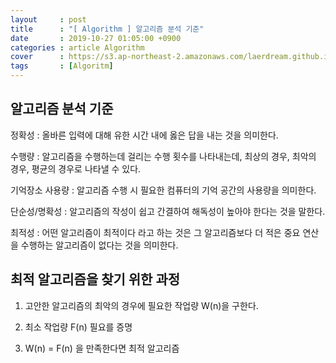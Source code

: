 ```yaml
---
layout     : post
title      : "[ Algorithm ] 알고리즘 분석 기준"
date       : 2019-10-27 01:05:00 +0900
categories : article Algorithm
cover      : https://s3.ap-northeast-2.amazonaws.com/laerdream.github.io/cover/algorithm.jpg
tags       : [Algoritm]
---
```


## 알고리즘 분석 기준

정확성 : 올바른 입력에 대해 유한 시간 내에 옳은 답을 내는 것을 의미한다.

수행량 : 알고리즘을 수행하는데 걸리는 수행 횟수를 나타내는데, 최상의 경우, 최악의 경우, 평균의 경우로 나타낼 수 있다.

기억장소 사용량 : 알고리즘 수행 시 필요한 컴퓨터의 기억 공간의 사용량을 의미한다.

단순성/명확성 : 알고리즘의 작성이 쉽고 간결하여 해독성이 높아야 한다는 것을 말한다.

최적성 : 어떤 알고리즘이 최적이다 라고 하는 것은 그 알고리즘보다 더 적은 중요 연산을 수행하는 알고리즘이 없다는 것을 의미한다.

## 최적 알고리즘을 찾기 위한 과정

1. 고안한 알고리즘의 최악의 경우에 필요한 작업량 W(n)을 구한다.

2. 최소 작업량 F(n) 필요를 증명

3. W(n) = F(n) 을 만족한다면 최적 알고리즘